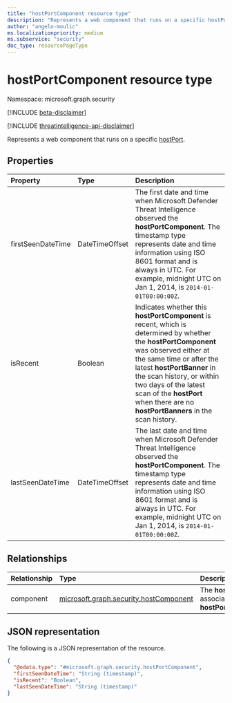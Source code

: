 ```yaml
---
title: "hostPortComponent resource type"
description: "Represents a web component that runs on a specific hostPort."
author: "angelo-moulic"
ms.localizationpriority: medium
ms.subservice: "security"
doc_type: resourcePageType
---
```


# hostPortComponent resource type

Namespace: microsoft.graph.security

[!INCLUDE [beta-disclaimer](../../includes/beta-disclaimer.md)]

[!INCLUDE [threatintelligence-api-disclaimer](../../includes/threatintelligence-api-disclaimer.md)]

Represents a web component that runs on a specific [hostPort](../resources/security-hostport.md).

## Properties

| Property          | Type           | Description                                                                                                                                                                                                                                                                                                                            |
| :---------------- | :------------- | :------------------------------------------------------------------------------------------------------------------------------------------------------------------------------------------------------------------------------------------------------------------------------------------------------------------------------------- |
| firstSeenDateTime | DateTimeOffset | The first date and time when Microsoft Defender Threat Intelligence observed the **hostPortComponent**. The timestamp type represents date and time information using ISO 8601 format and is always in UTC. For example, midnight UTC on Jan 1, 2014, is `2014-01-01T00:00:00Z`.                                                       |
| isRecent          | Boolean        | Indicates whether this **hostPortComponent** is recent, which is determined by whether the **hostPortComponent** was observed either at the same time or after the latest **hostPortBanner** in the scan history, or within two days of the latest scan of the **hostPort** when there are no **hostPortBanners** in the scan history. |
| lastSeenDateTime  | DateTimeOffset | The last date and time when Microsoft Defender Threat Intelligence observed the **hostPortComponent**. The timestamp type represents date and time information using ISO 8601 format and is always in UTC. For example, midnight UTC on Jan 1, 2014, is `2014-01-01T00:00:00Z`.                                                        |

## Relationships

| Relationship | Type                                                                             | Description                                                       |
| :----------- | :------------------------------------------------------------------------------- | :---------------------------------------------------------------- |
| component    | [microsoft.graph.security.hostComponent](../resources/security-hostcomponent.md) | The **hostComponent** associated with this **hostPortComponent**. |

## JSON representation

The following is a JSON representation of the resource.

<!-- {
  "blockType": "resource",
  "@odata.type": "microsoft.graph.security.hostPortComponent"
}
-->

```json
{
  "@odata.type": "#microsoft.graph.security.hostPortComponent",
  "firstSeenDateTime": "String (timestamp)",
  "isRecent": "Boolean",
  "lastSeenDateTime": "String (timestamp)"
}
```
